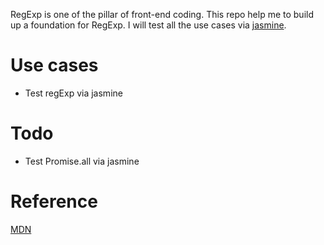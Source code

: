 RegExp is one of the pillar of front-end coding. This repo help me to build up a foundation for RegExp. I will test all the use cases via [jasmine](https://jasmine.github.io/index.html).

# Use cases
* Test regExp via jasmine

# Todo
* Test Promise.all via jasmine

# Reference
[MDN](https://developer.mozilla.org/en-US/docs/Web/JavaScript/Guide/Regular_Expressions)